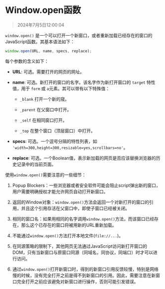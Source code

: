 # Window.open函数

> 2024年7月5日12:00:04

`window.open()` 是一个可以打开一个新窗口，或者重新加载已经存在的窗口的JavaScript函数。其基本语法如下：

```javascript
window.open(URL, name, specs, replace);
```

每个参数的含义如下：

- **URL**: 可选。需要打开的网页的网址。

- **name**: 可选。新打开的窗口的名字。该名字作为新打开窗口的 `target` 特性值，用于 `form` 或 `a`元素。其可以带有以下特殊值：

  - `_blank` 打开一个新的窚。

  - `_parent` 在父窗口中打开。

  - `_self` 在相同窗口打开。

  - `_top` 在整个窗口（顶层窗口）中打开。

- **specs**: 可选。一个逗号分隔的特性列表，如 `'width=300,height=300,resizable=yes,scrollbars=no'`。

- **replace**: 可选。一个Boolean值，表示新加载的网页是否应该替换浏览器的历史记录中的当前页面。

使用`window.open()`需要注意的一些细节：

1. Popup Blockers：一些浏览器或者安全软件可能会阻止script弹出新的窗口，用户需要明确授权才能允许网页自动打开新窗口。

2. 返回的Window对象：`window.open()`方法会返回一个对新打开的窗口的引用，并且这个引用存活在父窗口中，即使子窗口已经被关闭。

3. 相同的窗口名：如果用相同的名字调用`window.open()`方法，而该窗口已经存在，那么这个已存在的窗口将被用新的URL重新加载。

4. 不能通过`window.open()`方法打开本地文件(`file://...`)。

5. 在同源策略的限制下，其他网页无法通过JavaScript访问新打开窗口的DOM，只有当新窗口与原窗口同源（同域名，同协议，同端口）时才可以进行访问。

6. 通过`window.open()`打开新窗口时，得到的新窗口引用反馈较慢，特别是网络慢的时候，没有完全打开之前是得不到新窗口的引用。因此，需要注意在新窗口完全打开之前应该避免对新窗口进行操作，否则可能引发错误。